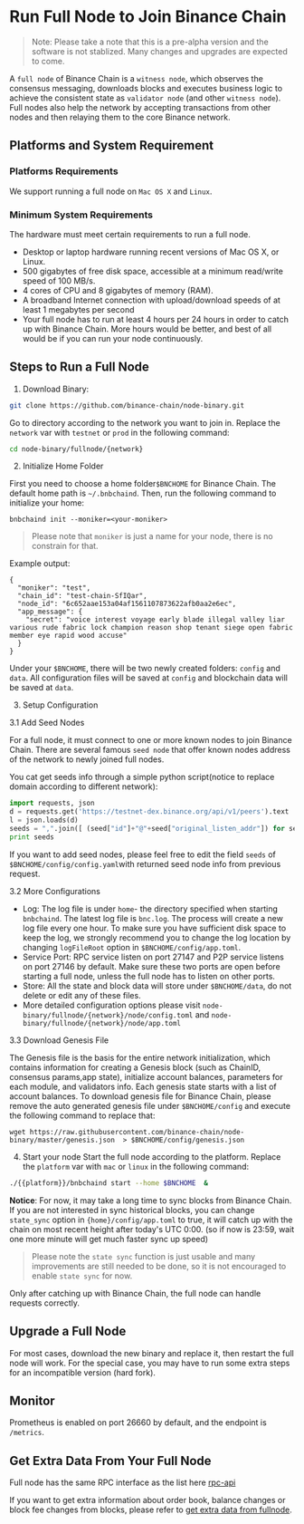 # Run Full Node to Join Binance Chain

>Note:  Please take a note that this is a pre-alpha version and the software is not stablized. Many changes and upgrades are expected to come.

A `full node` of Binance Chain is a `witness node`, which observes the consensus messaging,
downloads blocks and executes business logic to achieve the consistent state as `validator node` (and other `witness node`).
Full nodes also help the network by accepting transactions from other nodes  and then relaying them to the core Binance network.

## Platforms and System Requirement

### Platforms Requirements

We support running a full node on `Mac OS X` and `Linux`.

### Minimum System Requirements
The hardware must meet certain requirements to run a full node.

- Desktop or laptop hardware running recent versions of Mac OS X, or Linux.
- 500 gigabytes of free disk space, accessible at a minimum read/write speed of 100 MB/s.
- 4 cores of CPU and 8 gigabytes of memory (RAM).
- A broadband Internet connection with upload/download speeds of at least 1 megabytes per second
- Your full node has to run at least 4 hours per 24 hours in order to catch up with Binance Chain.
More hours would be better, and best of all would be if you can run your node continuously.

## Steps to Run a Full Node

1. Download Binary:
```bash
git clone https://github.com/binance-chain/node-binary.git
```

Go to directory according to the network you want to join in. Replace the `network` var with `testnet` or `prod` in the following command:
```bash
cd node-binary/fullnode/{network}
```
2. Initialize Home Folder

First you need to choose a home folder`$BNCHOME`  for Binance Chain. The default home path is `~/.bnbchaind`. Then, run the following command to initialize your home:
```
bnbchaind init --moniker=<your-moniker>
```
> Please note that `moniker` is just a name for your node, there is no constrain for that.

Example output:
```
{
  "moniker": "test",
  "chain_id": "test-chain-SfIQar",
  "node_id": "6c652aae153a04af1561107873622afb0aa2e6ec",
  "app_message": {
    "secret": "voice interest voyage early blade illegal valley liar various rude fabric lock champion reason shop tenant siege open fabric member eye rapid wood accuse"
  }
}
```
Under your `$BNCHOME`, there will be two newly created folders: `config` and `data`. All configuration files will be saved at `config` and blockchain data will be saved at `data`.

3. Setup Configuration

3.1 Add Seed Nodes

For a full node, it must connect to one or more known nodes to join Binance Chain. There are several famous `seed node` that offer known nodes address of the network to newly joined full nodes.

You cat get seeds info through a simple python script(notice to replace domain according to different network):
```python
import requests, json
d = requests.get('https://testnet-dex.binance.org/api/v1/peers').text
l = json.loads(d)
seeds = ",".join([ (seed["id"]+"@"+seed["original_listen_addr"]) for seed in l if "accelerated" not in seed ])
print seeds
```

If you want to add  seed nodes, please feel free to edit the field `seeds` of `$BNCHOME/config/config.yaml`with returned seed node info from previous request.

3.2  More Configurations

- Log: The log file is under `home`- the directory specified when starting `bnbchaind`. The latest log file is `bnc.log`. The process will create a new log file every one hour. To make sure you have sufficient disk space to keep the log, we strongly recommend you to change the log location by changing `logFileRoot` option in `$BNCHOME/config/app.toml`.
- Service Port: RPC service listen on port 27147 and P2P service listens on port 27146 by default. Make sure these two ports are open before starting a full node, unless the full node has to listen on other ports.
- Store: All the state and block data will store under `$BNCHOME/data`, do not delete or edit any of these files.
- More detailed configuration options please visit `node-binary/fullnode/{network}/node/config.toml` and `node-binary/fullnode/{network}/node/app.toml`

3.3  Download Genesis File

The Genesis file is the basis for the entire network initialization, which contains  information for creating a Genesis block (such as ChainID, consensus params,app state), initialize account balances, parameters for each module, and validators info. Each genesis state starts with a list of account balances.
To download genesis file for Binance Chain, please remove the auto generated genesis file under `$BNCHOME/config` and execute the following command to replace that:
```
wget https://raw.githubusercontent.com/binance-chain/node-binary/master/genesis.json  > $BNCHOME/config/genesis.json
```
4. Start your node
Start the full node according to the platform. Replace the `platform` var with `mac` or `linux` in the following command:
```bash
./{{platform}}/bnbchaind start --home $BNCHOME  &
```

**Notice**: For now, it may take a long time to sync blocks from Binance Chain. If you are not interested in sync historical blocks, you can change `state_sync` option in `{home}/config/app.toml` to true, it will catch up with the chain on most recent height after today's UTC 0:00. (so if now is 23:59, wait one more minute will get much faster sync up speed)

> Please note the `state sync` function is just usable and many improvements are still needed to be done, so it is not  encouraged to enable `state sync` for now.

Only after catching up with Binance Chain, the full node can handle requests correctly.



## Upgrade a Full Node

For most cases, download the new binary and replace it, then restart the full node will work. For the special case, you may have to run some extra steps for an incompatible version (hard fork).

## Monitor

Prometheus is enabled on port 26660 by default, and the endpoint is `/metrics`.

## Get Extra Data From Your Full Node

Full node has the same RPC interface as the list here [rpc-api](api-reference/node-rpc.md)

If you want to get extra information about order book, balance changes or block fee changes from blocks, please refer to [get extra data from fullnode](get-extra-data-from-fullnode.md).

